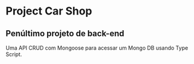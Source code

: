 # Project Car Shop
## Penúltimo projeto de back-end

Uma API CRUD com Mongoose para acessar um Mongo DB usando Type Script.

